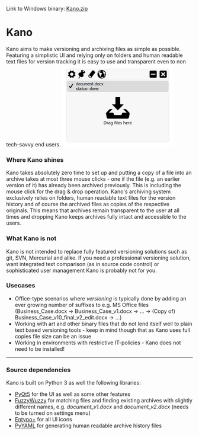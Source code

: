 Link to Windows binary: [Kano.zip](https://github.com/MichaelSchreier/Kano/releases/download/1.2.3/Kano.zip)


# Kano
Kano aims to make versioning and archiving files as simple as possible. Featuring a simplistic UI and relying only on folders and human readable text files for version tracking it is easy to use and transparent even to non tech-savvy end users.
![Kano](kano.png "Kano's user interface")

### Where Kano shines
Kano takes absolutely zero time to set up and putting a copy of a file into an archive takes at most three mouse clicks - one if the file (e.g. an earlier version of it) has already been archived previously. This is including the mouse click for the drag & drop operation.
Kano's archiving system exclusively relies on folders, human readable text files for the version history and of course the archived files as copies of the respective originals. This means that archives remain transparent to the user at all times and dropping Kano keeps archives fully intact and accessible to the users.

### What Kano is not
Kano is not intended to replace fully featured versioning solutions such as git, SVN, Mercurial and alike. If you need a professional versioning solution, want integrated text comparison (as in source code control) or sophisticated user management Kano is probably not for you.


### Usecases
+ Office-type scenarios where _versioning_ is typically done by adding an ever growing number of suffixes to e.g. MS Office files (Business_Case.docx -> Business_Case_v1.docx -> ... -> (Copy of) Business_Case_v10_final_v2_edit.docx -> ...)
+ Working with art and other binary files that do not lend itself well to plain text based versioning tools - keep in mind though that as Kano uses full copies file size can be an issue
+ Working in environments with restrictive IT-policies - Kano does not need to be installed!

---
### Source dependencies
Kano is built on Python 3 as well the following libraries:
+ [PyQt5](https://www.riverbankcomputing.com/software/pyqt/download5) for the UI as well as some other features
+ [FuzzyWuzzy](https://github.com/seatgeek/fuzzywuzzy) for matching files and finding existing archives with slightly different names, e.g. *document_v1.docx* and *document_v2.docx* (needs to be turned on settings menu)
+ [Entypo+](http://www.entypo.com) for all UI icons
+ [PyYAML](http://pyyaml.org/wiki/PyYAML) for generating human readable archive history files
